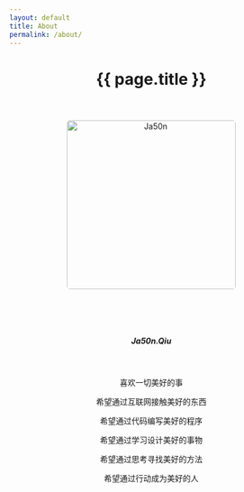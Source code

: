 ```yaml
---
layout: default
title: About
permalink: /about/
---
```

<div class="post">
    <header class="post-header">
        <h1 class="post-title">{{ page.title }}</h1>
        <div class="divider"></div>
    </header>
<!--     <article class="section about">
        {{ content }}
    </article> -->
</div>

<style type="text/css">
    p img{
        border-radius:5px;
        box-shadow:none;
        margin:0 auto 64px auto;
        height:300px;
    }
    p img:hover{
        box-shadow:none;
    }
    p,h5{
        text-align:center;
    }
</style>

<!-- 关于页面内容 -->

![Ja50n](http://myulinkblog.oss-cn-shenzhen.aliyuncs.com/18-7-29/55632262.jpg)

##### Ja50n.Qiu


<br>


喜欢一切美好的事

希望通过互联网接触美好的东西

希望通过代码编写美好的程序

希望通过学习设计美好的事物

希望通过思考寻找美好的方法

希望通过行动成为美好的人
